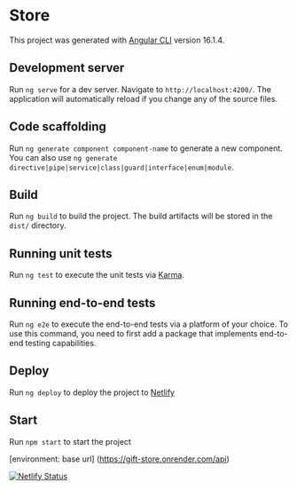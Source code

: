 # Store

This project was generated with [Angular CLI](https://github.com/angular/angular-cli) version 16.1.4.

## Development server

Run `ng serve` for a dev server. Navigate to `http://localhost:4200/`. The application will automatically reload if you change any of the source files.

## Code scaffolding

Run `ng generate component component-name` to generate a new component. You can also use `ng generate directive|pipe|service|class|guard|interface|enum|module`.

## Build

Run `ng build` to build the project. The build artifacts will be stored in the `dist/` directory.

## Running unit tests

Run `ng test` to execute the unit tests via [Karma](https://karma-runner.github.io).

## Running end-to-end tests

Run `ng e2e` to execute the end-to-end tests via a platform of your choice. To use this command, you need to first add a package that implements end-to-end testing capabilities.

## Deploy

Run `ng deploy` to deploy the project to [Netlify](https://gift-store-angular.netlify.app/)

## Start

Run `npm start` to start the project

[environment: base url] (https://gift-store.onrender.com/api)

[![Netlify Status](https://api.netlify.com/api/v1/badges/361d7b48-e216-4c7b-906f-ed4db4d6ba10/deploy-status)](https://app.netlify.com/sites/gift-store-angular/deploys)
